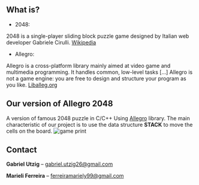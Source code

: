 
## What is?
- 2048:

2048 is a single-player sliding block puzzle game designed by Italian web developer Gabriele Cirulli. [Wikipedia](https://play2048.co/)
  
 - Allegro:
 
 Allegro is a cross-platform library mainly aimed at video game and multimedia programming. It handles common, low-level tasks [...] Allegro is not a game engine: you are free to design and structure your program as you like. [Liballeg.org](https://liballeg.org/)
 
## Our version of  **Allegro 2048**
A version of famous 2048 puzzle in C/C++ Using [Allegro](https://github.com/liballeg/allegro5) library. 
The main characteristic of our project is to use the data structure __STACK__ to move the cells on the board.
![game print](https://user-images.githubusercontent.com/26260636/98584258-620e0900-22a4-11eb-8cec-276e145a161f.png?w=800)

## Contact
**Gabriel Utzig** – <gabriel.utzig26@gmail.com>

**Marieli Ferreira** – <ferreiramariely99@gmail.com>
